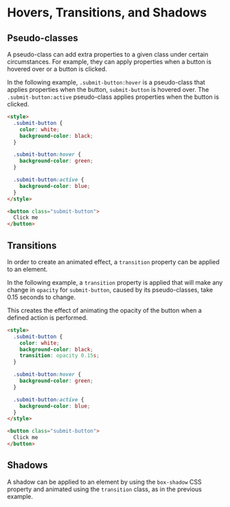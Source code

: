 # Hovers, Transitions, and Shadows

## Pseudo-classes

A pseudo-class can add extra properties to a given class under certain circumstances. For example, they can apply properties when a button is hovered over or a button is clicked.

In the following example, `.submit-button:hover` is a pseudo-class that applies properties when the button, `submit-button` is hovered over. The `.submit-button:active` pseudo-class applies properties when the button is clicked.

```html
<style>
  .submit-button {
    color: white;
    background-color: black;
  }

  .submit-button:hover {
    background-color: green;
  }

  .submit-button:active {
    background-color: blue;
  }
</style>

<button class="submit-button">
  Click me
</button>
```

## Transitions

In order to create an animated effect, a `transition` property can be applied to an element.

In the following example, a `transition` property is applied that will make any change in `opacity` for `submit-button`, caused by its pseudo-classes, take 0.15 seconds to change.

This creates the effect of animating the opacity of the button when a defined action is performed.

```html
<style>
  .submit-button {
    color: white;
    background-color: black;
    transition: opacity 0.15s;
  }

  .submit-button:hover {
    background-color: green;
  }

  .submit-button:active {
    background-color: blue;
  }
</style>

<button class="submit-button">
  Click me
</button>
```

## Shadows

A shadow can be applied to an element by using the `box-shadow` CSS property and animated using the `transition` class, as in the previous example.

